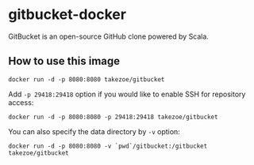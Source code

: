 gitbucket-docker
========
GitBucket is an open-source GitHub clone powered by Scala.

How to use this image
--------

```
docker run -d -p 8080:8080 takezoe/gitbucket
```

Add `-p 29418:29418` option if you would like to enable SSH for repository access:

```
docker run -d -p 8080:8080 -p 29418:29418 takezoe/gitbucket
```

You can also specify the data directory by `-v` option:

```
docker run -d -p 8080:8080 -v `pwd`/gitbucket:/gitbucket takezoe/gitbucket
```
